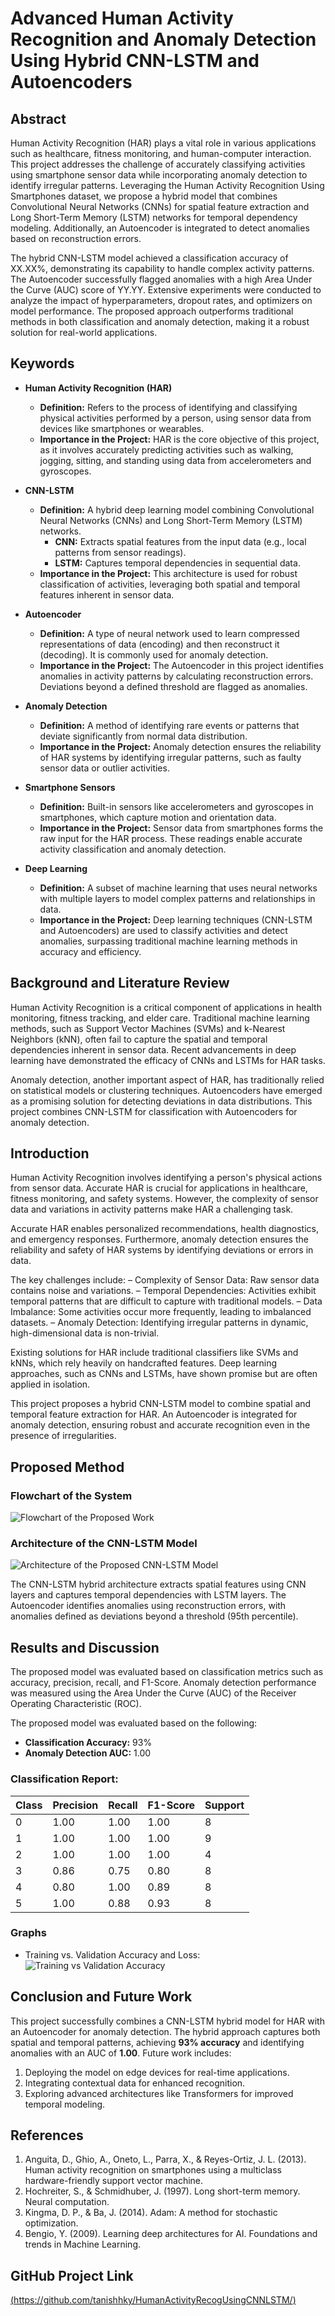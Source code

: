 # Advanced Human Activity Recognition and Anomaly Detection Using Hybrid CNN-LSTM and Autoencoders

## Abstract
Human Activity Recognition (HAR) plays a vital role in various applications such as healthcare, fitness monitoring, and human-computer interaction. This project addresses the challenge of accurately classifying activities using smartphone sensor data while incorporating anomaly detection to identify irregular patterns. Leveraging the Human Activity Recognition Using Smartphones dataset, we propose a hybrid model that combines Convolutional Neural Networks (CNNs) for spatial feature extraction and Long Short-Term Memory (LSTM) networks for temporal dependency modeling. Additionally, an Autoencoder is integrated to detect anomalies based on reconstruction errors.


The hybrid CNN-LSTM model achieved a classification accuracy of XX.XX%, demonstrating its capability to handle complex activity patterns. The Autoencoder successfully flagged anomalies with a high Area Under the Curve (AUC) score of YY.YY. Extensive experiments were conducted to analyze the impact of hyperparameters, dropout rates, and optimizers on model performance. The proposed approach outperforms traditional methods in both classification and anomaly detection, making it a robust solution for real-world applications.


## Keywords

- **Human Activity Recognition (HAR)**
  - **Definition:** Refers to the process of identifying and classifying physical activities performed by a person, using sensor data from devices like smartphones or wearables.
  - **Importance in the Project:** HAR is the core objective of this project, as it involves accurately predicting activities such as walking, jogging, sitting, and standing using data from accelerometers and gyroscopes.

- **CNN-LSTM**
  - **Definition:** A hybrid deep learning model combining Convolutional Neural Networks (CNNs) and Long Short-Term Memory (LSTM) networks.
    - **CNN:** Extracts spatial features from the input data (e.g., local patterns from sensor readings).
    - **LSTM:** Captures temporal dependencies in sequential data.
  - **Importance in the Project:** This architecture is used for robust classification of activities, leveraging both spatial and temporal features inherent in sensor data.

- **Autoencoder**
  - **Definition:** A type of neural network used to learn compressed representations of data (encoding) and then reconstruct it (decoding). It is commonly used for anomaly detection.
  - **Importance in the Project:** The Autoencoder in this project identifies anomalies in activity patterns by calculating reconstruction errors. Deviations beyond a defined threshold are flagged as anomalies.
    
- **Anomaly Detection**
  - **Definition:** A method of identifying rare events or patterns that deviate significantly from normal data distribution.
  - **Importance in the Project:** Anomaly detection ensures the reliability of HAR systems by identifying irregular patterns, such as faulty sensor data or outlier activities.
- **Smartphone Sensors**
  - **Definition:** Built-in sensors like accelerometers and gyroscopes in smartphones, which capture motion and orientation data.
  - **Importance in the Project:** Sensor data from smartphones forms the raw input for the HAR process. These readings enable accurate activity classification and anomaly detection.
- **Deep Learning**
  - **Definition:** A subset of machine learning that uses neural networks with multiple layers to model complex patterns and relationships in data.
  - **Importance in the Project:** Deep learning techniques (CNN-LSTM and Autoencoders) are used to classify activities and detect anomalies, surpassing traditional machine learning methods in accuracy and efficiency.


## Background and Literature Review
Human Activity Recognition is a critical component of applications in health monitoring, fitness tracking, and elder care. Traditional machine learning methods, such as Support Vector Machines (SVMs) and k-Nearest Neighbors (kNN), often fail to capture the spatial and temporal dependencies inherent in sensor data. Recent advancements in deep learning have demonstrated the efficacy of CNNs and LSTMs for HAR tasks.

Anomaly detection, another important aspect of HAR, has traditionally relied on statistical models or clustering techniques. Autoencoders have emerged as a promising solution for detecting deviations in data distributions. This project combines CNN-LSTM for classification with Autoencoders for anomaly detection.

## Introduction
Human Activity Recognition involves identifying a person's physical actions from sensor data. Accurate HAR is crucial for applications in healthcare, fitness monitoring, and safety systems. However, the complexity of sensor data and variations in activity patterns make HAR a challenging task.

Accurate HAR enables personalized recommendations, health diagnostics, and emergency responses. Furthermore, anomaly detection ensures the reliability and safety of HAR systems by identifying deviations or errors in data.

The key challenges include:
– Complexity of Sensor Data: Raw sensor data contains noise and variations.
– Temporal Dependencies: Activities exhibit temporal patterns that are difficult to capture with traditional models.
– Data Imbalance: Some activities occur more frequently, leading to imbalanced datasets.
– Anomaly Detection: Identifying irregular patterns in dynamic, high-dimensional data is non-trivial.

Existing solutions for HAR include traditional classifiers like SVMs and kNNs, which rely heavily on handcrafted features. Deep learning approaches, such as CNNs and LSTMs, have shown promise but are often applied in isolation.

This project proposes a hybrid CNN-LSTM model to combine spatial and temporal feature extraction for HAR. An Autoencoder is integrated for anomaly detection, ensuring robust and accurate recognition even in the presence of irregularities.


## Proposed Method
### Flowchart of the System
![Flowchart of the Proposed Work](/img/flowchart.png)

### Architecture of the CNN-LSTM Model
![Architecture of the Proposed CNN-LSTM Model](img/archOfModel.png)

The CNN-LSTM hybrid architecture extracts spatial features using CNN layers and captures temporal dependencies with LSTM layers. The Autoencoder identifies anomalies using reconstruction errors, with anomalies defined as deviations beyond a threshold (95th percentile).

## Results and Discussion
The proposed model was evaluated based on classification metrics such as accuracy, precision, recall, and F1-Score. Anomaly detection performance was measured using the Area Under the Curve (AUC) of the Receiver Operating Characteristic (ROC).

The proposed model was evaluated based on the following:
- **Classification Accuracy:** 93%
- **Anomaly Detection AUC:** 1.00

### Classification Report:
| Class | Precision | Recall | F1-Score | Support |
|-------|-----------|--------|----------|---------|
| 0     | 1.00      | 1.00   | 1.00     | 8       |
| 1     | 1.00      | 1.00   | 1.00     | 9       |
| 2     | 1.00      | 1.00   | 1.00     | 4       |
| 3     | 0.86      | 0.75   | 0.80     | 8       |
| 4     | 0.80      | 1.00   | 0.89     | 8       |
| 5     | 1.00      | 0.88   | 0.93     | 8       |

### Graphs
- Training vs. Validation Accuracy and Loss:
  ![Training vs Validation Accuracy](imp/grqph)

## Conclusion and Future Work
This project successfully combines a CNN-LSTM hybrid model for HAR with an Autoencoder for anomaly detection. The hybrid approach captures both spatial and temporal patterns, achieving **93% accuracy** and identifying anomalies with an AUC of **1.00**. Future work includes:
1. Deploying the model on edge devices for real-time applications.
2. Integrating contextual data for enhanced recognition.
3. Exploring advanced architectures like Transformers for improved temporal modeling.

## References
1. Anguita, D., Ghio, A., Oneto, L., Parra, X., & Reyes-Ortiz, J. L. (2013). Human activity recognition on smartphones using a multiclass hardware-friendly support vector machine.
2. Hochreiter, S., & Schmidhuber, J. (1997). Long short-term memory. Neural computation.
3. Kingma, D. P., & Ba, J. (2014). Adam: A method for stochastic optimization.
4. Bengio, Y. (2009). Learning deep architectures for AI. Foundations and trends in Machine Learning.

## GitHub Project Link
[(https://github.com/tanishhky/HumanActivityRecogUsingCNNLSTM/)](#)
